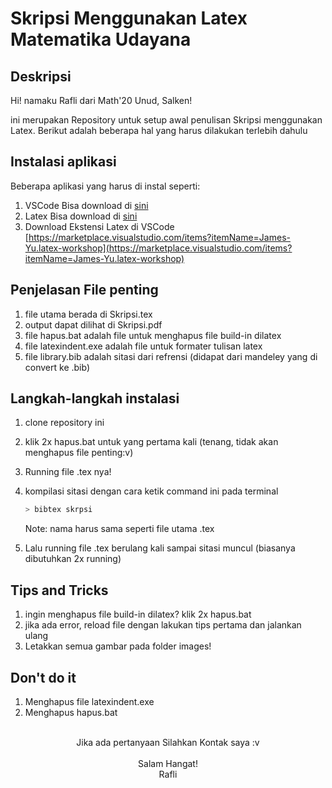 # Skripsi Menggunakan Latex Matematika Udayana

## Deskripsi

Hi! namaku Rafli dari Math'20 Unud, Salken!

ini merupakan Repository untuk setup awal penulisan Skripsi menggunakan Latex. Berikut adalah beberapa hal yang harus dilakukan terlebih dahulu

## Instalasi aplikasi

Beberapa aplikasi yang harus di instal seperti:

1. VSCode
   Bisa download di [sini](https://code.visualstudio.com/download)
2. Latex
   Bisa download di [sini](https://miktex.org/download)
3. Download Ekstensi Latex di VSCode
   [https://marketplace.visualstudio.com/items?itemName=James-Yu.latex-workshop](https://marketplace.visualstudio.com/items?itemName=James-Yu.latex-workshop)

## Penjelasan File penting

1. file utama berada di Skripsi.tex
2. output dapat dilihat di Skripsi.pdf
3. file hapus.bat adalah file untuk menghapus file build-in dilatex
4. file latexindent.exe adalah file untuk formater tulisan latex
5. file library.bib adalah sitasi dari refrensi (didapat dari mandeley yang di convert ke .bib)

## Langkah-langkah instalasi

1. clone repository ini
2. klik 2x hapus.bat untuk yang pertama kali (tenang, tidak akan menghapus file penting:v)
3. Running file .tex nya!
4. kompilasi sitasi dengan cara ketik command ini pada terminal

   ```bash
   > bibtex skrpsi
   ```

   Note: nama harus sama seperti file utama .tex

5. Lalu running file .tex berulang kali sampai sitasi muncul (biasanya dibutuhkan 2x running)

## Tips and Tricks

1. ingin menghapus file build-in dilatex? klik 2x hapus.bat
2. jika ada error, reload file dengan lakukan tips pertama dan jalankan ulang
3. Letakkan semua gambar pada folder images!

## Don't do it

1. Menghapus file latexindent.exe
1. Menghapus hapus.bat

<br>

<center>
Jika ada pertanyaan Silahkan Kontak saya :v<br><br>
Salam Hangat!<br>Rafli
</center>
